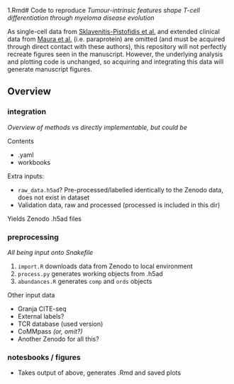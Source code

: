 1.Rmd# Code to reproduce _Tumour-intrinsic features shape T-cell differentiation through myeloma disease evolution_

As single-cell data from [Sklavenitis-Pistofidis et al.](https://doi.org/10.1016/j.ccell.2022.10.017) and extended clinical data from [Maura et al.](https://doi.org/10.1038/s43018-023-00657-1) (i.e. paraprotein) are omitted (and must be acquired through direct contact with these authors), this repository will not perfectly recreate figures seen in the manuscript. However, the underlying analysis and plotting code is unchanged, so acquiring and integrating this data will generate manuscript figures.

## Overview

### integration

_Overview of methods vs directly implementable, but could be_

Contents
- .yaml
- workbooks

Extra inputs: 
- `raw_data.h5ad`? Pre-processed/labelled identically to the Zenodo data, does not exist in dataset
- Validation data, raw and processed (processed is included in this dir)

Yields Zenodo .h5ad files

### preprocessing

_All being input onto Snakefile_

1. `import.R` downloads data from Zenodo to local environment
2. `process.py` generates working objects from .h5ad
3. `abundances.R` generates `comp` and `ords` objects

Other input data
- Granja CITE-seq
- External labels?
- TCR database (used version)
- CoMMpass _(or, omit?)_
- Another Zenodo for all this?


### notesbooks / figures

- Takes output of above, generates .Rmd and saved plots



